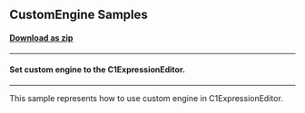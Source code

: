 ## CustomEngine Samples
#### [Download as zip](https://grapecity.github.io/DownGit/#/home?url=https://github.com/GrapeCity/ComponentOne-WPF-Samples/tree/master/NET_462/ExpressionEditor/CS/CustomEngineSamples/CustomEngineSamples)
____
#### Set custom engine to the C1ExpressionEditor.
____
This sample represents how to use custom engine in C1ExpressionEditor.
